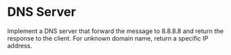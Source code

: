 # DNS Server
Implement a DNS server that forward the message to 8.8.8.8 and return the response to the client. For unknown domain name, return a specific IP address.
